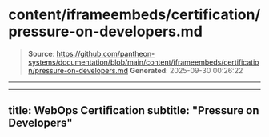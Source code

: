 # content/iframeembeds/certification/pressure-on-developers.md

> **Source**: https://github.com/pantheon-systems/documentation/blob/main/content/iframeembeds/certification/pressure-on-developers.md
> **Generated**: 2025-09-30 00:26:22

---

---
title: WebOps Certification
subtitle: "Pressure on Developers"
---

<Partial file="certification-guide/pressure-on-developers.md" />
